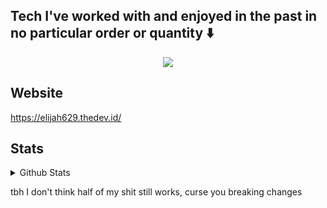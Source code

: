 ## Tech I've worked with and enjoyed in the past in no particular order or quantity :arrow_down:

<p align="center">
  <img src="https://skillicons.dev/icons?i=ableton,apple,arch,bash,bevy,blender,bun,c,cs,cpp,cloudflare,css,debian,discord,discordjs,electron,express,figma,firebase,git,github,githubactions,godot,gtk,html,ipfs,java,js,linux,lua,md,neovim,nextjs,nix,nix,nix,nodejs,npm,obsidian,postman,powershell,raspberrypi,react,regex,replit,rust,rust,rust,rust,stackoverflow,supabase,selenium,sentry,solidjs,svg,tailwind,tauri,threejs,ts,ubuntu,unity,vite,vscode,vscodium,vue,wasm" />
</p>

## Website
https://elijah629.thedev.id/

## Stats

<details>
  <summary>Github Stats</summary>
  <p align="center">
    <img src="https://github-readme-stats.vercel.app/api?username=Elijah629&count_private=true&hide_border=true&show_icons=true&theme=tokyonight">
    <br>
    <img src="https://github-readme-stats.vercel.app/api/top-langs/?username=elijah629&layout=compact&theme=tokyonight&hide_border=true&count_private=true&langs_count=10">
  </p>
</details>

tbh I don't think half of my shit still works, curse you breaking changes
